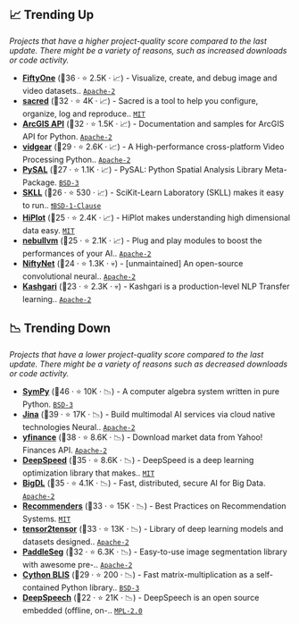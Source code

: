 ## 📈 Trending Up

_Projects that have a higher project-quality score compared to the last update. There might be a variety of reasons, such as increased downloads or code activity._

- <b><a href="https://github.com/voxel51/fiftyone">FiftyOne</a></b> (🥈36 ·  ⭐ 2.5K · 📈) - Visualize, create, and debug image and video datasets.. <code><a href="http://bit.ly/3nYMfla">Apache-2</a></code> <code><img src="https://git.io/JLy1A" style="display:inline;" width="13" height="13"></code> <code><img src="https://git.io/JLy1Q" style="display:inline;" width="13" height="13"></code> <code><img src="https://git.io/JLy1E" style="display:inline;" width="13" height="13"></code>
- <b><a href="https://github.com/IDSIA/sacred">sacred</a></b> (🥈32 ·  ⭐ 4K · 📈) - Sacred is a tool to help you configure, organize, log and reproduce.. <code><a href="http://bit.ly/34MBwT8">MIT</a></code>
- <b><a href="https://github.com/Esri/arcgis-python-api">ArcGIS API</a></b> (🥈32 ·  ⭐ 1.5K · 📈) - Documentation and samples for ArcGIS API for Python. <code><a href="http://bit.ly/3nYMfla">Apache-2</a></code>
- <b><a href="https://github.com/abhiTronix/vidgear">vidgear</a></b> (🥈29 ·  ⭐ 2.6K · 📈) - A High-performance cross-platform Video Processing Python.. <code><a href="http://bit.ly/3nYMfla">Apache-2</a></code>
- <b><a href="https://github.com/pysal/pysal">PySAL</a></b> (🥉27 ·  ⭐ 1.1K · 📈) - PySAL: Python Spatial Analysis Library Meta-Package. <code><a href="http://bit.ly/3aKzpTv">BSD-3</a></code>
- <b><a href="https://github.com/EducationalTestingService/skll">SKLL</a></b> (🥉26 ·  ⭐ 530 · 📈) - SciKit-Learn Laboratory (SKLL) makes it easy to run.. <code><a href="https://tldrlegal.com/search?q=BSD-1-Clause">❗️BSD-1-Clause</a></code> <code><img src="https://git.io/JLy1F" style="display:inline;" width="13" height="13"></code>
- <b><a href="https://github.com/facebookresearch/hiplot">HiPlot</a></b> (🥉25 ·  ⭐ 2.4K · 📈) - HiPlot makes understanding high dimensional data easy. <code><a href="http://bit.ly/34MBwT8">MIT</a></code>
- <b><a href="https://github.com/nebuly-ai/nebullvm">nebullvm</a></b> (🥈25 ·  ⭐ 2.1K · 📈) - Plug and play modules to boost the performances of your AI.. <code><a href="http://bit.ly/3nYMfla">Apache-2</a></code>
- <b><a href="https://github.com/NifTK/NiftyNet">NiftyNet</a></b> (🥉24 ·  ⭐ 1.3K · 💀) - [unmaintained] An open-source convolutional neural.. <code><a href="http://bit.ly/3nYMfla">Apache-2</a></code> <code><img src="https://git.io/JLy1A" style="display:inline;" width="13" height="13"></code>
- <b><a href="https://github.com/BrikerMan/Kashgari">Kashgari</a></b> (🥉23 ·  ⭐ 2.3K · 💀) - Kashgari is a production-level NLP Transfer learning.. <code><a href="http://bit.ly/3nYMfla">Apache-2</a></code> <code><img src="https://git.io/JLy1A" style="display:inline;" width="13" height="13"></code>

## 📉 Trending Down

_Projects that have a lower project-quality score compared to the last update. There might be a variety of reasons such as decreased downloads or code activity._

- <b><a href="https://github.com/sympy/sympy">SymPy</a></b> (🥇46 ·  ⭐ 10K · 📉) - A computer algebra system written in pure Python. <code><a href="http://bit.ly/3aKzpTv">BSD-3</a></code>
- <b><a href="https://github.com/jina-ai/jina">Jina</a></b> (🥈39 ·  ⭐ 17K · 📉) - Build multimodal AI services via cloud native technologies Neural.. <code><a href="http://bit.ly/3nYMfla">Apache-2</a></code>
- <b><a href="https://github.com/ranaroussi/yfinance">yfinance</a></b> (🥇38 ·  ⭐ 8.6K · 📉) - Download market data from Yahoo! Finances API. <code><a href="http://bit.ly/3nYMfla">Apache-2</a></code>
- <b><a href="https://github.com/microsoft/DeepSpeed">DeepSpeed</a></b> (🥈35 ·  ⭐ 8.6K · 📉) - DeepSpeed is a deep learning optimization library that makes.. <code><a href="http://bit.ly/34MBwT8">MIT</a></code> <code><img src="https://git.io/JLy1Q" style="display:inline;" width="13" height="13"></code>
- <b><a href="https://github.com/intel-analytics/BigDL">BigDL</a></b> (🥈35 ·  ⭐ 4.1K · 📉) - Fast, distributed, secure AI for Big Data. <code><a href="http://bit.ly/3nYMfla">Apache-2</a></code>
- <b><a href="https://github.com/microsoft/recommenders">Recommenders</a></b> (🥇33 ·  ⭐ 15K · 📉) - Best Practices on Recommendation Systems. <code><a href="http://bit.ly/34MBwT8">MIT</a></code>
- <b><a href="https://github.com/tensorflow/tensor2tensor">tensor2tensor</a></b> (🥈33 ·  ⭐ 13K · 📉) - Library of deep learning models and datasets designed.. <code><a href="http://bit.ly/3nYMfla">Apache-2</a></code> <code><img src="https://git.io/JLy1A" style="display:inline;" width="13" height="13"></code>
- <b><a href="https://github.com/PaddlePaddle/PaddleSeg">PaddleSeg</a></b> (🥈32 ·  ⭐ 6.3K · 📉) - Easy-to-use image segmentation library with awesome pre-.. <code><a href="http://bit.ly/3nYMfla">Apache-2</a></code> <code><img src="https://git.io/JLy1M" style="display:inline;" width="13" height="13"></code>
- <b><a href="https://github.com/explosion/cython-blis">Cython BLIS</a></b> (🥈29 ·  ⭐ 200 · 📉) - Fast matrix-multiplication as a self-contained Python library.. <code><a href="http://bit.ly/3aKzpTv">BSD-3</a></code>
- <b><a href="https://github.com/mozilla/DeepSpeech">DeepSpeech</a></b> (🥉22 ·  ⭐ 21K · 📉) - DeepSpeech is an open source embedded (offline, on-.. <code><a href="http://bit.ly/3postzC">MPL-2.0</a></code> <code><img src="https://git.io/JLy1A" style="display:inline;" width="13" height="13"></code>

